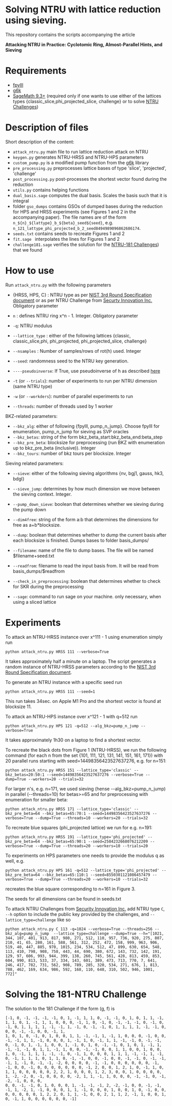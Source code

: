 # Solving NTRU with lattice reduction using sieving.
This repository contains the scripts accompanying the article

**Attacking NTRU in Practice: Cyclotomic Ring, Almost-Parallel Hints, and Sieving**


# Requirements

* [fpylll](https://github.com/fplll/fpylll)
* [g6k](https://github.com/fplll/g6k)
* [SageMath 9.3+](https://www.sagemath.org/) (required only if one wants to use either of the lattices types {classic_slice,phi_projected_slice, challenge} or to solve [NTRU Challenges](https://web.archive.org/web/20160310141551/https://www.securityinnovation.com/uploads/ntru-challenge-parameter-sets-and-public-keys-new.pdf))


# Description of files
Short description of the content:
* `attack_ntru.py` main file to run lattice reduction attack on NTRU
* `keygen.py` generates NTRU-HRSS and NTRU-HPS parameters
* `custom_pump.py` is a modified pump function from the  [g6k](https://github.com/fplll/g6k) library
* `pre_processing.py` preprocesses lattice bases of type 'slice', 'projected', 'challenge'
* `post_processing.py` post-processes the shortest vector found during the reduction
* `utils.py` contains helping functions
* `dual_basis.sage` computes the dual basis. Scales the basis such that it is integral
* folder `gso_dumps` contains GSOs of dumped bases during the reduction for HPS and HRSS experiments (see Figures 1 and 2 in the accompanying paper). The file names are of the form
`n_${n}_${lattype}_b_${beta}_seed${seed}`, e.g. `n_121_lattype_phi_projected_b_2_seed8494989096862686174`.
* `seeds.txt` contains seeds to recreate Figures 1 and 2
* `fit.sage ` interpolates the lines for Figures 1 and 2
* `challenge181.sage` verifies the solution for the [NTRU-181 Challenges](https://web.archive.org/web/20160310141551/https://www.securityinnovation.com/uploads/ntru-challenge-parameter-sets-and-public-keys-new.pdf)) that we found


# How to use

Run `attack_ntru.py` with the following parameters

* {HRSS, HPS, C} : NTRU type as per [NIST 3rd Round Specification document](https://ntru.org/f/ntru-20190330.pdf) or as per NTRU Challenge from [Securty Innovation Inc.](https://web.archive.org/web/20160310141551/https://www.securityinnovation.com/uploads/ntru-challenge-parameter-sets-and-public-keys-new.pdf) Obligatory parameter
* `n` : defines NTRU ring x^n - 1. Integer. Obligatory parameter
* `-q`: NTRU modulus
* `--lattice_type` :  either of the following lattices {classic, classic_slice,phi, phi_projected, phi_projected_slice, challenge}
* `--nsamples` : Number of samples/rows of rot(h) used. Integer
* `--seed`: randomness seed to the NTRU key generation.
* `----pseudoinverse`: If True, use pseudoinverse of h as described [here](https://csrc.nist.gov/CSRC/media/Events/third-pqc-standardization-conference/documents/accepted-papers/nguyen-boosting-hybridboost-pqc2021.pdf)

* `-t` (or `--trials`): number of experiments to run per NTRU dimension (same NTRU type)
* `-w` (or `--workders`): number of parallel experiments to run
* `--threads`: number of threads used by 1 worker

BKZ-related parameters:

* `--bkz_alg`: either of following {fpylll, pump_n_jump}. Choose fpylll for enumeration, pump_n_jump for sieving as SVP oracles
* `--bkz_betas`: string of the form bkz_beta_start:bkz_beta_end:beta_step
* `--bkz_pre_beta`: blocksize for preprocessing (run BKZ with enumeration up to bkz_pre_beta (inclusive)). Integer
* `--bkz_tours`: number of bkz tours per blocksize. Integer


Sieving related parameters:

* `--sieve`: either of the following sieving algorithms {nv, bgj1, gauss, hk3, bdgl}
* `--sieve_jump`: determines by how much dimension we move between the sieving context. Integer.
* `--pump_down_sieve`: boolean that determines whether we sieving during the pump down
* `--dim4free`: string of the form a:b that determines the dimensions for free as a+b*blocksize.

* `--dump`: boolean that determines whether to dump the current basis after each blocksize is finished. Dumps bases to folder basis_dumps/
* `--filename`: name of the file to dump bases. The file will be named $filename+seed.txt
* `--readfrom`: filename to read the input basis from. It will be read from basis_dumps/$readfrom

* `--check_in_preprocessing`: boolean that determines whether to check for SKR during the preprocessing
* `--sage`: command to run sage on your machine. only necessary, when using a sliced lattice


# Experiments

To attack an NTRU-HRSS instance over x^111 - 1 using enumeration simply run
```
python attack_ntru.py HRSS 111 --verbose=True
```

It takes approximately half a minute on a laptop.
The script generates a random instance of NTRU-HRSS parameters according to the [NIST 3rd Round Specification document](https://ntru.org/f/ntru-20190330.pdf).

To generate an NTRU instance with a specific seed run

```
python attack_ntru.py HRSS 111 --seed=1
```

This run takes 34sec. on Apple M1 Pro and the shortest vector is found at blocksize 11.


To attack an NTRU-HPS instance over x^121 - 1 with q=512 run
```
python attack_ntru.py HPS 121 -q=512 --alg_bkz=pump_n_jump --verbose=True
```
It takes approximately 1h30 on a laptop to find a shortest vector.

To recreate the black dots from Figure 1 (NTRU-HRSS), we run the following command (for each n from the set {101, 111, 121, 131, 141, 151, 161, 171}) with 20 parallel runs starting with seed=14498356423527637276, e.g. for n=151:
```
python attack_ntru.py HRSS 151 --lattice_type='classic' --bkz_betas=20:50:1 --seed=14498356423527637276 --verbose=True --dump=True --workers=20 --trials=32
```

For larger n's, e.g. n=171, we used sieving (hense --alg_bkz=pump_n_jump) in parallel (--threads=10) for betas>=65 and for preprocessing with enumeration for smaller beta:
```
python attack_ntru.py HRSS 171 --lattice_type='classic' --bkz_pre_beta=64 --bkz_betas=65:70:1 --seed=14498356423527637276 --verbose=True --dump=True --threads=10 --workers=20 --trials=32
```

To recreate blue squares (phi_projected lattice) we run for e.g. n=191:
```
python attack_ntru.py HRSS 191 --lattice_type='phi_projected' --bkz_pre_beta=64 --bkz_betas=65:90:1 --seed=2584232668076212209 --verbose=True --dump=True --threads=20 --workers=10 --trials=20
```

To experiments on HPS parameters one needs to provide the modulus q as well, e.g.
```
python attack_ntru.py HPS 161 -q=512 --lattice_type='phi_projected' --bkz_pre_beta=64 --bkz_betas=65:110:1 --seed=8550301121086457479 --verbose=True --dump=True --threads=20 --workers=10 --trials=32
```
recreates the blue square corresponding to n=161 in Figure 3.

The seeds for all dimensions can be found in seeds.txt

To attack NTRU Challenges from [Security Innovation Inc.](https://web.archive.org/web/20160310141551/https://www.securityinnovation.com/uploads/ntru-challenge-parameter-sets-and-public-keys-new.pdf) add NTRU type `C`, `--h` option to include the public key provided by the challenges, and `--lattice_type=challenge` like so
```
python attack_ntru.py C 113 -q=1024 --verbose=True --threads=256 --bkz_alg=pump_n_jump  --lattice_type=challenge --dump=True --h="[1021, 344, 107, 401, 913, 817, 980, 271, 512, 110, 957, 736, 920, 275, 807, 210, 41, 65, 280, 161, 588, 561, 312, 252, 472, 158, 999, 963, 906, 519, 40, 447, 885, 970, 1015, 234, 534, 512, 47, 899, 630, 654, 548, 113, 410, 798, 908, 758, 443, 44, 690, 380, 672, 143, 732, 142, 191, 129, 97, 606, 993, 944, 399, 138, 260, 745, 561, 428, 813, 459, 853, 604, 990, 813, 533, 37, 334, 143, 601, 389, 473, 713, 770, 7, 641, 246, 417, 782, 731, 562, 908, 789, 285, 320, 534, 271, 676, 1, 813, 788, 462, 169, 634, 986, 592, 168, 110, 648, 310, 502, 946, 1001, 772]"
```

# Solving the 181-NTRU Challenge


The solution to the 181 Challenge if the form (g, f) is
```
[-1, 0, -1, -1, -1, -1, 0, 1, -1, 1, 1, 0, -1, -1, 0, 1, 0, 1, 1, -1, 1, 1, 0, 1, -1, 1, 1, 0, 0, 0, -1, 1, 0, -1, 0, -1, -1, -1, 0, -1, 0, -1, 0, 1, 1, 1, 1, -1, -1, 1, -1, 0, -1, -1, 0, 1, 1, 1, 1, -1, -1, 0, 0, 0, -1, -1, 0, 0, -1, 1,
1, 0, 1, 0, -1, 0, 1, 0, 0, 1, 1, -1, -1, 1, -1, 1, 0, 0, 0, -1, 0, 0, -1, -1, 1, 1, -1, 0, 0, 0, 1, -1, 1, 0, -1, 1, 1, -1, -1, 0, -1, -1, 0, -1, 0, 1, -1, 1, 0, 0, 1, -1, 0, 1, 0, -1, -1, 0, 1, 0, 1, -1, 1, -1, -1, -1, 0, 1, 1, -1, 1, 0, 0, -1, -1, 0, 0, 1, 1, 0, 0, 1, 0, 0, 1, 0, -1, 1, 1, 1, -1, -1, 0, -1, 1, 0, 0, 0, 1, 1, 1, -1, -1, 1, -1, 0, -1, 1, 1, 1, 0, 1, 1, 0, -1, -1, 0, 0, -1, 0, 0, -1, -1, 0, -1, -1, -1, 1, -1, 0, -1, -1, -2, 0, 0, 0, 0, -1, -1, 0, 0, 0, 0, 0, 0, -1, -1, 0, 0, -1, 0, 0, 0, 0, 0, 0, 0, -1, 2, 0, 0, 1, 2, 1, 0, -1, 1, 0, 1, 1, 0, 0, 0, 0, 0, 2, 2, 1, 0, 0, 0, 1, 2, 3, 0, 0, 1, 0, 0, 0, 0, 1, -2, -2, 0, -1, 0, 0, 0, 0, -2, 1, 1, -1, 1, 0, 0, 0, -1, -1, 0, -1, -2, -1, 0, 0, 0,
0, 0, -1, -1, 0, 1, 0, 0, 0, 1, -1, -1, -1, 2, -2, -1, 0, 0, -1, -1, -1, 1, -2, 1, -1, 0, 0, 0, 1, 1, -1, 0, 0, 0, 1, 0, 0, 1, 0, -1, 0, 0, 0, 0, 0, 0, 0, 1, 2, 2, 0, 1, 1, -1, 0, 0, 2, 1, 1, 2, -1, 1, 0, 0, 1, 0, -1, 1, 0, 0, 0, 0, 0, 0, -1]
```
